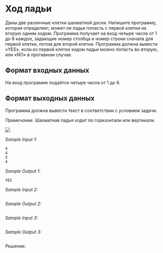 # Ход ладьи

Даны две различные клетки шахматной доски. Напишите программу, которая определяет, может ли ладья попасть с первой клетки на вторую одним ходом. Программа получает на вход четыре числа от 1 до 8 каждое, задающие номер столбца и номер строки сначала для первой клетки, потом для второй клетки. Программа должна вывести «YES», если из первой клетки ходом ладьи можно попасть во вторую, или «NO» в противном случае.

## Формат входных данных
На вход программе подаётся четыре числа от 1 до 8.

## Формат выходных данных
Программа должна вывести текст в соответствии с условием задачи.

*Примечание.* Шахматная ладья ходит по горизонтали или вертикали.

![](https://ucarecdn.com/c13b2aac-577c-45a5-b29e-7136842cb955/)

*Sample Input 1:*
```
4
4
5
4
```

*Sample Output 1:*
```
YES
```

*Sample Input 2:*
```

```

*Sample Output 2:*
```

```

*Sample Input 3:*
```

```

*Sample Output 3:*
```

```

Решение:
```python

```
